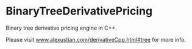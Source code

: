 BinaryTreeDerivativePricing
===========================

Binary tree derivative pricing engine in C++.

Please visit www.alexustian.com/derivativeCpp.html#tree for more info.
